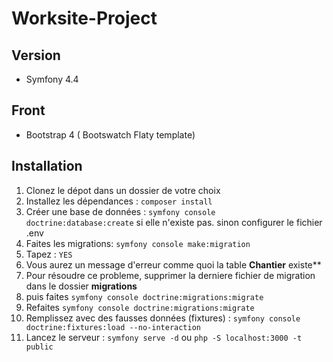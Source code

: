 ﻿# Worksite-Project
 ## Version
  - Symfony 4.4
 ## Front
  - Bootstrap 4 ( Bootswatch Flaty template)
 ## Installation
 
  1. Clonez le dépot dans un dossier de votre choix 
  2. Installez les dépendances : `composer install`
  3. Créer une base de données : `symfony console doctrine:database:create` si elle n'existe pas. sinon configurer le fichier .env
  4. Faites les migrations: `symfony console make:migration` 
  5. Tapez : `YES`
  6. Vous aurez un message d'erreur comme quoi la table **Chantier** existe**
  7. Pour résoudre ce probleme, supprimer la derniere fichier de migration dans le dossier **migrations**
  5. puis faites `symfony console doctrine:migrations:migrate`
  8. Refaites `symfony console doctrine:migrations:migrate`
  9. Remplissez avec des fausses données (fixtures) : `symfony console doctrine:fixtures:load --no-interaction`
  10. Lancez le serveur : `symfony serve -d` ou `php -S localhost:3000 -t public`
  
